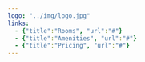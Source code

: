 ```yaml
---
logo: "../img/logo.jpg"
links:
  - {"title":"Rooms", "url":"#"}
  - {"title":"Amenities", "url":"#"}
  - {"title":"Pricing", "url":"#"}
---
```

